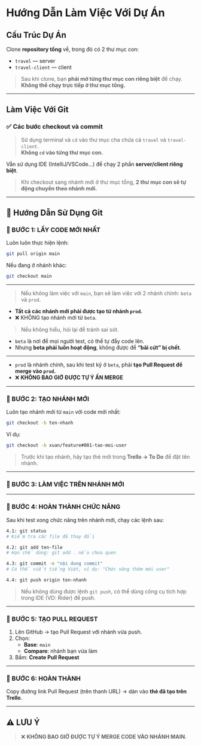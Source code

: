 
# Hướng Dẫn Làm Việc Với Dự Án

## Cấu Trúc Dự Án

Clone **repository tổng** về, trong đó có 2 thư mục con:

- `travel` — server
- `travel-client` — client

> Sau khi clone, bạn **phải mở từng thư mục con riêng biệt** để chạy.  
**Không thể chạy trực tiếp ở thư mục tổng.**

---

## Làm Việc Với Git

### ✅ Các bước **checkout** và **commit**

> Sử dụng terminal và `cd` vào thư mục cha chứa cả `travel` và `travel-client`.  
**Không `cd` vào từng thư mục con.**

Vẫn sử dụng IDE (IntelliJ/VSCode...) để chạy 2 phần **server/client riêng biệt**.

> Khi checkout sang nhánh mới ở thư mục tổng, **2 thư mục con sẽ tự động chuyển theo nhánh mới.**

---

## 🧩 Hướng Dẫn Sử Dụng Git

### 🔹 BƯỚC 1: LẤY CODE MỚI NHẤT

Luôn luôn thực hiện lệnh:

```bash
git pull origin main
```

Nếu đang ở nhánh khác:

```bash
git checkout main
```

---

> Nếu không làm việc với `main`, bạn sẽ làm việc với 2 nhánh chính: `beta` và `prod`.

- **Tất cả các nhánh mới phải được tạo từ nhánh `prod`.**
- ❌ KHÔNG tạo nhánh mới từ `beta`.

> Nếu không hiểu, hỏi lại để tránh sai sót.

- `beta` là nơi để mọi người test, có thể tự đẩy code lên.
- Nhưng **beta phải luôn hoạt động**, không được để **“bãi cứt” bị chết**.

---

- `prod` là nhánh chính, sau khi test kỹ ở `beta`, phải **tạo Pull Request để merge vào `prod`.**
- ❌ **KHÔNG BAO GIỜ ĐƯỢC TỰ Ý ẤN MERGE**

---

### 🔹 BƯỚC 2: TẠO NHÁNH MỚI

Luôn tạo nhánh mới từ `main` với code mới nhất:

```bash
git checkout -b ten-nhanh
```

Ví dụ:

```bash
git checkout -b xuan/feature#001-tao-moi-user
```

> Trước khi tạo nhánh, hãy tạo thẻ mới trong **Trello → To Do** để đặt tên nhánh.

---

### 🔹 BƯỚC 3: LÀM VIỆC TRÊN NHÁNH MỚI

---

### 🔹 BƯỚC 4: HOÀN THÀNH CHỨC NĂNG

Sau khi test xong chức năng trên nhánh mới, chạy các lệnh sau:

```bash
4.1: git status
# Kiểm tra các file đã thay đổi

4.2: git add ten-file
# Hạn chế dùng: git add . nếu chưa quen

4.3: git commit -m "nội dung commit"
# Có thể viết tiếng Việt, ví dụ: "Chức năng thêm mới user"

4.4: git push origin ten-nhanh
```

> Nếu không dùng được lệnh `git push`, có thể dùng công cụ tích hợp trong IDE (VD: Rider) để push.

---

### 🔹 BƯỚC 5: TẠO PULL REQUEST

1. Lên GitHub → tạo Pull Request với nhánh vừa push.
2. Chọn:
   - **Base**: `main`
   - **Compare**: nhánh bạn vừa làm
3. Bấm: **Create Pull Request**

---

### 🔹 BƯỚC 6: HOÀN THÀNH

Copy đường link Pull Request (trên thanh URL) → dán vào **thẻ đã tạo trên Trello**.

---

## ⚠️ LƯU Ý

> ❌ **KHÔNG BAO GIỜ ĐƯỢC TỰ Ý MERGE CODE VÀO NHÁNH MAIN.**
